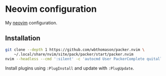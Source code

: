 # Neovim configuration

My [neovim](https://neovim.io/) configuration.

## Installation

```bash
git clone --depth 1 https://github.com/wbthomason/packer.nvim \
    ~/.local/share/nvim/site/pack/packer/start/packer.nvim
nvim --headless --cmd ':silent' -c 'autocmd User PackerComplete quitall' -c 'PackerSync'
```

Install plugins using `:PlugInstall` and update with `:PlugUpdate`.

